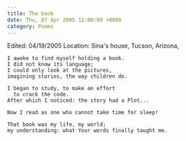 ```yaml
---
title: The book
date: Thu, 07 Apr 2005 12:00:00 +0000
category: Poems
---
```


Edited: 04/19/2005
Location: Sina's house, Tucson, Arizona,

    I awoke to find myself holding a book.  
    I did not know its language;  
    I could only look at the pictures,  
    imagining stories, the way children do.

    I began to study, to make an effort  
      to crack the code.  
    After which I noticed: the story had a Plot...

    Now I read as one who cannot take time for sleep!

    That book was my life, my world;  
    my understanding: what Your words finally taught me.


